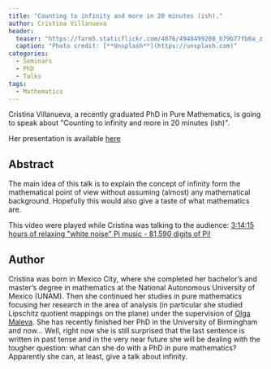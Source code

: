 ```yaml
---
title: "Counting to infinity and more in 20 minutes (ish)."
author: Cristina Villanueva
header:
  teaser: "https://farm5.staticflickr.com/4076/4940499208_b79b77fb0a_z.jpg"
  caption: "Photo credit: [**Unsplash**](https://unsplash.com)"
categories:
  - Seminars
  - PhD
  - Talks
tags:
  - Mathematics
---
```


Cristina Villanueva, a recently graduated PhD in Pure Mathematics, is going
to speak about "Counting to infinity and more in 20 minutes (ish)".

Her presentation is available [here](https://github.com/MexicanSocietyUoB/seminars/blob/master/assets/slides/cvillanueva122017/slides.pdf)

## Abstract
The main idea of this talk is to explain the concept of infinity form the
mathematical point of view without assuming (almost) any mathematical background.
Hopefully this would also give a taste of what mathematics are.

This video were played while Cristina was talking to the audience:
[3:14:15 hours of relaxing "white noise" Pi music - 81,590 digits of Pi!](https://www.youtube.com/watch?v=36wPH0w5UD0)


## Author
Cristina was born in Mexico City, where she completed her bachelor’s and master’s
degree in mathematics at the National Autonomous University of Mexico (UNAM).
Then she continued her studies in pure mathematics focusing her research in the
area of analysis (in particular she studied Lipschitz quotient mappings on the plane)
under the supervision of [Olga Maleva](https://www.birmingham.ac.uk/staff/profiles/maths/maleva-olga.aspx).
She has recently finished her PhD in the University of Birmingham and now...
Well, right now she is still surprised that the last sentence is written in past
tense and in the very near future she will be dealing with the tougher question:
what can she do with a PhD in pure mathematics?
Apparently she can, at least, give a talk about infinity.
